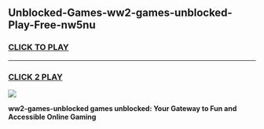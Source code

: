 
## Unblocked-Games-ww2-games-unblocked-Play-Free-nw5nu
<h3>
<a href="https://premium76.site?title=ww2-games-unblocked&ref=10A">CLICK TO PLAY</a></h3>
<hr>

<h3>
<a href="https://premium76.site?title=ww2-games-unblocked&ref=10A">CLICK 2 PLAY</a>
  
</h3>

<a href="https://premium76.site?title=ww2-games-unblocked&ref=10A"><img src="https://clearcache.store/games.png"></a>


**ww2-games-unblocked games unblocked: Your Gateway to Fun and Accessible Online Gaming**
